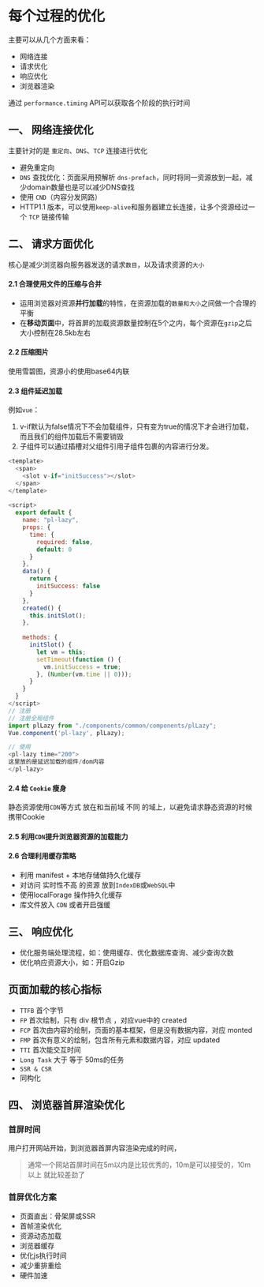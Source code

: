 # 每个过程的优化
主要可以从几个方面来看：
+ 网络连接
+ 请求优化
+ 响应优化
+ 浏览器渲染

通过 `performance.timing` API可以获取各个阶段的执行时间


## 一、 网络连接优化

主要针对的是 `重定向`、`DNS`、`TCP` 连接进行优化
+ 避免重定向
+ `DNS` 查找优化：页面采用预解析 `dns-prefach`，同时将同一资源放到一起，减少domain数量也是可以减少DNS查找
+ 使用 `CND`（内容分发网路）
+ HTTP1.1 版本，可以使用`keep-alive`和服务器建立长连接，让多个资源经过一个 `TCP` 链接传输

## 二、 请求方面优化

核心是减少浏览器向服务器发送的请求`数目`，以及请求资源的`大小`
#### 2.1 合理使用文件的压缩与合并
+ 运用浏览器对资源**并行加载**的特性，在资源加载的`数量和大小`之间做一个合理的平衡
+ 在**移动页面**中，将首屏的加载资源数量控制在5个之内，每个资源在`gzip`之后大小控制在28.5kb左右

#### 2.2 压缩图片
使用雪碧图，资源小的使用base64内联
#### 2.3 组件延迟加载
例如`vue`：
1. v-if默认为false情况下不会加载组件，只有变为true的情况下才会进行加载，而且我们的组件加载后不需要销毁
2. 子组件可以通过插槽对父组件引用子组件包裹的内容进行分发。
```js
<template>
  <span>
    <slot v-if="initSuccess"></slot>
  </span>
</template>
 
<script>
  export default {
    name: "pl-lazy",
    props: {
      time: {
        required: false,
        default: 0
      }
    },
    data() {
      return {
        initSuccess: false
      }
    },
    created() {
      this.initSlot();
    },
 
    methods: {
      initSlot() {
        let vm = this;
        setTimeout(function () {
          vm.initSuccess = true;
        }, (Number(vm.time || 0)));
      }
    }
  }
</script>
// 注册
// 注册全局组件
import plLazy from "./components/common/components/plLazy";
Vue.component('pl-lazy', plLazy);

// 使用
<pl-lazy time="200">
这里放的是延迟加载的组件/dom内容
</pl-lazy>
```

#### 2.4 给 `Cookie` 瘦身
静态资源使用`CDN`等方式 放在和当前域 不同 的域上，以避免请求静态资源的时候携带Cookie

#### 2.5 利用`CDN`提升浏览器资源的加载能力
#### 2.6 合理利用缓存策略
+ 利用 manifest + 本地存储做持久化缓存
+ 对访问 实时性不高 的资源 放到`IndexDB`或`WebSQL`中
+ 使用localForage 操作持久化缓存
+ 库文件放入 `CDN`  或者开启强缓

## 三、 响应优化
+ 优化服务端处理流程，如：使用缓存、优化数据库查询、减少查询次数
+ 优化响应资源大小，如：开启Gzip

## 页面加载的核心指标
+ `TTFB` 首个字节
+ `FP` 首次绘制，只有 div 根节点 ，对应vue中的 created
+ `FCP` 首次由内容的绘制，页面的基本框架，但是没有数据内容，对应 monted
+ `FMP` 首次有意义的绘制，包含所有元素和数据内容，对应 updated
+ `TTI` 首次能交互时间
+ `Long Task` 大于 等于 50ms的任务
+ `SSR & CSR` 
+ 同构化

## 四、 浏览器首屏渲染优化
### 首屏时间
用户打开网站开始，到浏览器首屏内容渲染完成的时间，
> 通常一个网站首屏时间在5m以内是比较优秀的，10m是可以接受的，10m以上 就比较差劲了
### 首屏优化方案
+ 页面直出：骨架屏或SSR
+ 首帧渲染优化
+ 资源动态加载
+ 浏览器缓存
+ 优化js执行时间
+ 减少重排重绘
+ 硬件加速

